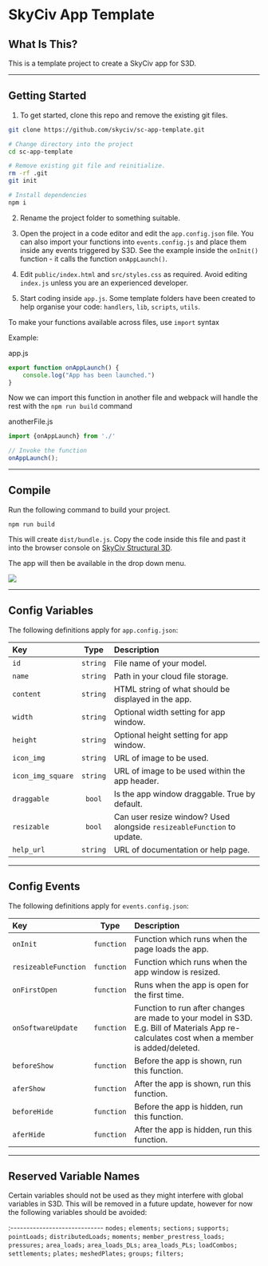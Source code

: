 # SkyCiv App Template

## What Is This?

This is a template project to create a SkyCiv app for S3D.

----

## Getting Started

1. To get started, clone this repo and remove the existing git files.

```zsh
git clone https://github.com/skyciv/sc-app-template.git

# Change directory into the project
cd sc-app-template

# Remove existing git file and reinitialize.
rm -rf .git
git init

# Install dependencies
npm i
```

2. Rename the project folder to something suitable.

3. Open the project in a code editor and edit the `app.config.json` file. You can also import your functions into `events.config.js` and place them inside any events triggered by S3D. See the example inside the `onInit()` function - it calls the function `onAppLaunch()`.

4. Edit `public/index.html` and `src/styles.css` as required. Avoid editing `index.js` unless you are an experienced developer.

5. Start coding inside `app.js`. Some template folders have been created to help organise your code: `handlers`, `lib`, `scripts`, `utils`.

To make your functions available across files, use `import` syntax

Example:

app.js
```js
export function onAppLaunch() {
	console.log("App has been launched.")
}
```

Now we can import this function in another file and webpack will handle the rest with the `npm run build` command

anotherFile.js
```js
import {onAppLaunch} from './'

// Invoke the function
onAppLaunch();
```

----

## Compile
Run the following command to build your project.

```npm run build```

This will create `dist/bundle.js`. Copy the code inside this file and past it into the browser console on [SkyCiv Structural 3D]('https://platform.skyciv.com/structural').

The app will then be available in the drop down menu.

<img src="public/launch-app.png"/>

----

## Config Variables

The following definitions apply for `app.config.json`:

| Key                  |    Type    | Description   |
| :------------------- | :--------: | :------- |
| `id`                 |  `string`  | File name of your model.                               |
| `name`               |  `string`  | Path in your cloud file storage.                       |
| `content`            |  `string`  | HTML string of what should be displayed in the app.    |
| `width`              |  `string`  | Optional width setting for app window.                 |
| `height`             |  `string`  | Optional height setting for app window.                |
| `icon_img`           |  `string`  | URL of image to be used.                               |
| `icon_img_square`    |  `string`  | URL of image to be used within the app header.         |
| `draggable`          |   `bool`   | Is the app window draggable. True by default.          |
| `resizable`          |   `bool`   | Can user resize window? Used alongside `resizeableFunction` to update. |
| `help_url`           |  `string`  | URL of documentation or help page.                     |

----

## Config Events

The following definitions apply for `events.config.json`:

| Key                  |    Type    | Description   |
| :------------------- | :--------: | :------- |
| `onInit`             | `function` | Function which runs when the page loads the app.       |
| `resizeableFunction` | `function` | Function which runs when the app window is resized.    |
| `onFirstOpen`        | `function` | Runs when the app is open for the first time.          |
| `onSoftwareUpdate`   | `function` | Function to run after changes are made to your model in S3D. E.g. Bill of Materials App re-calculates cost when a member is added/deleted. |
| `beforeShow`         | `function` | Before the app is shown, run this function.            |
| `aferShow`           | `function` | After the app is shown, run this function.             |
| `beforeHide`         | `function` | Before the app is hidden, run this function.           |
| `aferHide`           | `function` | After the app is hidden, run this function.            |

---

## Reserved Variable Names

Certain variables should not be used as they might interfere with global variables in S3D. This will be removed in a future update, however for now the following variables should be avoided:

:-----------------------------
`nodes;`
`elements;`
`sections;`
`supports;`
`pointLoads;`
`distributedLoads;`
`moments;`
`member_prestress_loads;`
`pressures;`
`area_loads;`
`area_loads_DLs;`
`area_loads_PLs;`
`loadCombos;`
`settlements;`
`plates;`
`meshedPlates;`
`groups;`
`filters;`